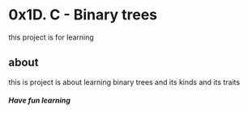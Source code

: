 # 0x1D. C - Binary trees
this project is for learning
## about
this is project is about learning binary trees and its kinds and its traits
##### Have fun learning
